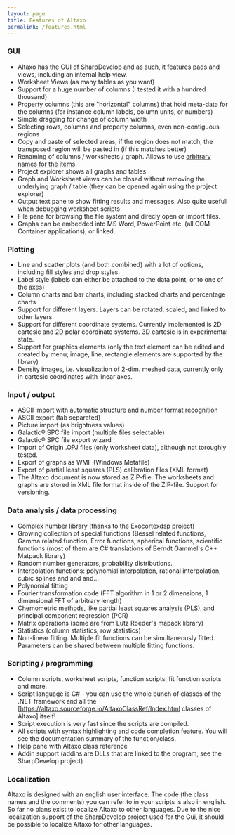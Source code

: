 ```yaml
---
layout: page
title: Features of Altaxo
permalink: /features.html
---
```


### GUI 
* Altaxo has the GUI of SharpDevelop and as such, it features pads and views, including an internal help view.
* Worksheet Views (as many tables as you want)
* Support for a huge number of columns (I tested it with a hundred thousand)
* Property columns (this are "horizontal" columns) that hold meta-data for the columns (for instance column labels, column units, or numbers)
* Simple dragging for change of column width
* Selecting rows, columns and property columns, even non-contiguous regions
* Copy and paste of selected areas, if the region does not match, the transposed region will be pasted in (if this matches better)
* Renaming of columns / worksheets / graph. Allows to use [arbitrary names for the items](https://altaxo.sourceforge.io/AltaxoClassRef/html/2783FED4411F72EE01B8906649201D84.htm).
* Project explorer shows all graphs and tables
* Graph and Worksheet views can be closed without removing the underlying graph / table (they can be opened again using the project explorer)
* Output text pane to show fitting results and messages. Also quite usefull when debugging worksheet scripts
* File pane for browsing the file system and direcly open or import files.
* Graphs can be embedded into MS Word, PowerPoint etc. (all COM Container applications), or linked.

### Plotting 
* Line and scatter plots (and both combined) with a lot of options, including fill styles and drop styles.
* Label style (labels can either be attached to the data point, or to one of the axes)
* Column charts and bar charts, including stacked charts and percentage charts
* Support for different layers. Layers can be rotated, scaled, and linked to other layers.
* Support for different coordinate systems. Currently implemented is 2D cartesic and 2D polar coordinate systems. 3D cartesic is in experimental state.
* Support for graphics elements (only the text element can be edited and created by menu; image, line, rectangle elements are supported by the library)
* Density images, i.e. visualization of 2-dim. meshed data, currently only in cartesic coordinates with linear axes.

### Input / output 
* ASCII import with automatic structure and number format recognition
* ASCII export (tab separated)
* Picture import (as brightness values)
* Galactic® SPC file import (multiple files selectable)
* Galactic® SPC file export wizard
* Import of Origin .OPJ files (only worksheet data), although not toroughly tested.
* Export of graphs as WMF (Windows Metafile)
* Export of partial least squares (PLS) calibration files (XML format)
* The Altaxo document is now stored as ZIP-file. The worksheets and graphs are stored in XML file format inside of the ZIP-file. Support for versioning.

### Data analysis / data processing
* Complex number library (thanks to the Exocortexdsp project)
* Growing collection of special functions (Bessel related functions, Gamma related function, Error functions, spherical functions, scientific functions (most of them are C# translations of Berndt Gammel's C++ Matpack library)
* Random number generators, probability distributions.
* Interpolation functions: polynomial interpolation, rational interpolation, cubic splines and and and...
* Polynomial fitting
* Fourier transformation code (FFT algorithm in 1 or 2 dimensions, 1 dimensional FFT of arbitrary length)
* Chemometric methods, like partial least squares analysis (PLS), and principal component regression (PCR)
* Matrix operations (some are from Lutz Roeder's mapack library)
* Statistics (column statistics, row statistics)
* Non-linear fitting. Multiple fit functions can be simultaneously fitted. Parameters can be shared between multiple fitting functions.

### Scripting / programming
* Column scripts, worksheet scripts, function scripts, fit function scripts and more.
* Script language is C# - you can use the whole bunch of classes of the .NET framework and all the [https://altaxo.sourceforge.io/AltaxoClassRef/Index.html classes of Altaxo] itself!
* Script execution is very fast since the scripts are compiled.
* All scripts with syntax highlighting and code completion feature. You will see the documentation summary of the function/class.
* Help pane with Altaxo class reference
* Addin support (addins are DLLs that are linked to the program, see the SharpDevelop project)

### Localization
Altaxo is designed with an english user interface. The code (the class names and the comments) you can refer to in your scripts is also in english.
So far no plans exist to localize Altaxo to other languages. Due to the nice localization support of the SharpDevelop project used for the Gui, it should be possible to localize Altaxo for other languages.
